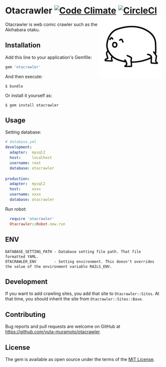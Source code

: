 # Otacrawler [![Code Climate](https://codeclimate.com/github/yuta-muramoto/otacrawler/badges/gpa.svg)](https://codeclimate.com/github/yuta-muramoto/otacrawler) [![CircleCI](https://circleci.com/gh/yuta-muramoto/otacrawler/tree/test.svg?style=svg)](https://circleci.com/gh/yuta-muramoto/otacrawler/tree/test) <img src="img/IMG_6837.JPG" align="right">


Otacrawler is web comic crawler such as the Akihabara otaku.

## Installation

Add this line to your application's Gemfile:

```ruby
gem 'otacrawler'
```

And then execute:

    $ bundle

Or install it yourself as:

    $ gem install otacrawler

## Usage

Setting database:
```YAML
# database.yml
development:
  adapter:  mysql2
  host:     localhost
  username: root
  database: otacrawler

production:
  adapter:  mysql2
  host:     xxxx
  username: xxxx
  database: otacrawler
```

Run robot:

```ruby
  require 'otacrawler'
  Otacrawler::Robot.new.run
```

## ENV

```
DATABASE_SETTING_PATH - Database setting file path. That file formatted YAML.
OTACRAWLER_ENV        - Setting environment. This doesn't overrides the value of the environment variable RAILS_ENV.
```

## Development

If you want to add crawling sites, you add that site to `Otacrawler::Sites`. At that time, you should inherit the site from `Otacrawler::Sites::Base`.

## Contributing

Bug reports and pull requests are welcome on GitHub at https://github.com/yuta-muramoto/otacrawler.


## License

The gem is available as open source under the terms of the [MIT License](http://opensource.org/licenses/MIT).
